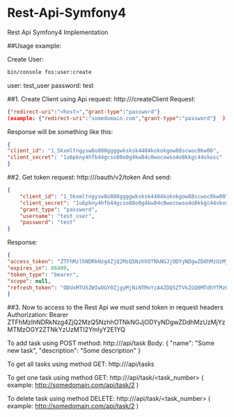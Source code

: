 # Rest-Api-Symfony4
Rest Api Symfony4 Implementation

##Usage example:

Create User:
```bash
bin/console fos:user:create
```
user: test_user
password: test

##1. Create Client using Api request:
http://<host>/createClient
Request:
```json
{"redirect-uri":"<host>","grant-type":"password"} 
(example: {"redirect-uri":"somedomain.com","grant-type":"password"}  )
```
Response will be something like this:
```json
{
"client_id": "1_5kxmltngysw8o888ggggwksksk4404kokokgow88scwoc0kw00",
"client_secret": "1u6pkny4hfb44gcso80o0g4kw84c0wocowso4o8kkgc44skosc"
}
```

##2. Get token request:
http://<host>/oauth/v2/token
And send:
```json
{
    "client_id": "1_5kxmltngysw8o888ggggwksksk4404kokokgow88scwoc0kw00",
    "client_secret": "1u6pkny4hfb44gcso80o0g4kw84c0wocowso4o8kkgc44skosc",
    "grant_type": "password",
    "username": "test_user",
    "password": "test"
}
```
Response:
```json
{
"access_token": "ZTFhMzlhNDRkNzg4ZjQ2MzQ5NzhhOTNkNGJjODYyNDgwZDdhMzUzMjYzMTMzOGY2ZTNkYzUzMTI2YmIyY2E1YQ",
"expires_in": 86400,
"token_type": "bearer",
"scope": null,
"refresh_token": "ODUxMTU5ZWIwOGY0ZjgyMjNiNTMxYzA4ZDQ5ZTVkZGQ0MTdhYTMzOTMzMjE5YTA0ODA5NmFlODYwZjIxYTAwZg"
}
```
##3. Now to access to the Rest Api we must send token in request headers
Authorization: Bearer ZTFhMzlhNDRkNzg4ZjQ2MzQ5NzhhOTNkNGJjODYyNDgwZDdhMzUzMjYzMTMzOGY2ZTNkYzUzMTI2YmIyY2E1YQ

To add task using POST method:
http://<host>/api/task
Body:
{
"name": "Some new task",
"description": "Some description"
}

To get all tasks using method GET:
http://<host>/api/tasks

To get one task using method GET:
http://<host>/api/task/<task_number> ( example: http://somedomain.com/api/task/2 )

To delete task using method DELETE:
http://<host>/api/task/<task_number> ( example: http://somedomain.com/api/task/2 )


